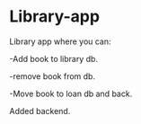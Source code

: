 # Library-app

Library app where you can:

  -Add book to library db.
  
  -remove book from db.
  
  -Move book to loan db and back.

Added backend.
